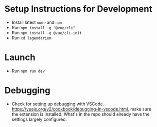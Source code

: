 # Setup Instructions for Development
* Install latest `node` and `npm`
* Run `npm install -g "@vue/cli"`
* Run `npm install -g @vue/cli-init`
* Run `cd legendarium`

# Launch
* Run `npm run dev`

# Debugging
* Check for setting up debugging with VSCode. https://vuejs.org/v2/cookbook/debugging-in-vscode.html, make sure the extension is installed.  What's in the repo should already have the settings largely configured.